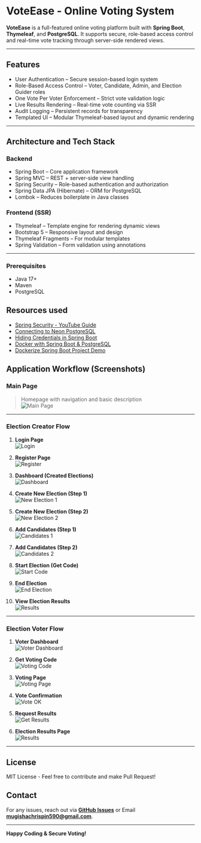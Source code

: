 # VoteEase - Online Voting System

**VoteEase** is a full-featured online voting platform built with **Spring Boot**, **Thymeleaf**, and **PostgreSQL**. It supports secure, role-based access control and real-time vote tracking through server-side rendered views.

---

## Features

- User Authentication – Secure session-based login system
- Role-Based Access Control – Voter, Candidate, Admin, and Election Guider roles
- One Vote Per Voter Enforcement – Strict vote validation logic
- Live Results Rendering – Real-time vote counting via SSR
- Audit Logging – Persistent records for transparency
- Templated UI – Modular Thymeleaf-based layout and dynamic rendering

---

## Architecture and Tech Stack

### Backend

- Spring Boot – Core application framework
- Spring MVC – REST + server-side view handling
- Spring Security – Role-based authentication and authorization
- Spring Data JPA (Hibernate) – ORM for PostgreSQL
- Lombok – Reduces boilerplate in Java classes

### Frontend (SSR)

- Thymeleaf – Template engine for rendering dynamic views
- Bootstrap 5 – Responsive layout and design
- Thymeleaf Fragments – For modular templates
- Spring Validation – Form validation using annotations

---

### Prerequisites

- Java 17+
- Maven
- PostgreSQL

## Resources used

- [Spring Security - YouTube Guide](https://www.youtube.com/watch?v=X7pGCmVxx10&t=689s)
- [Connecting to Neon PostgreSQL](https://neon.tech/docs/guides/java)
- [Hiding Credentials in Spring Boot](https://hackernoon.com/how-to-hide-credentials-in-spring-boot)
- [Docker with Spring Boot & PostgreSQL](https://medium.com/@saygiligozde/using-docker-compose-with-spring-boot-and-postgresql-235031106f9f)
- [Dockerize Spring Boot Project Demo](https://github.com/Mchiir/Java/blob/testdocker-java)

## Application Workflow (Screenshots)

### Main Page

> Homepage with navigation and basic description  
> ![Main Page](./images/home1.png)

---

### Election Creator Flow

1. **Login Page**  
   ![Login](./images/guider/1login.png)

2. **Register Page**  
   ![Register](./images/guider/2register.png)

3. **Dashboard (Created Elections)**  
   ![Dashboard](./images/guider/3created_elections1.png)

4. **Create New Election (Step 1)**  
   ![New Election 1](./images/guider/4new_election1.png)

5. **Create New Election (Step 2)**  
   ![New Election 2](./images/guider/5new_election2.png)

6. **Add Candidates (Step 1)**  
   ![Candidates 1](./images/guider/6candidates1.png)

7. **Add Candidates (Step 2)**  
   ![Candidates 2](./images/guider/7candidates2.png)

8. **Start Election (Get Code)**  
   ![Start Code](./images/guider/8starting_election_code.png)

9. **End Election**  
   ![End Election](./images/guider/9ending_election.png)

10. **View Election Results**  
    ![Results](./images/guider/10election_results.png)

---

### Election Voter Flow

1. **Voter Dashboard**  
   ![Voter Dashboard](./images/voter/1voter_dashb.png)

2. **Get Voting Code**  
   ![Voting Code](./images/voter/2getting_votting_code.png)

3. **Voting Page**  
   ![Voting Page](./images/voter/3voting_page.png)

4. **Vote Confirmation**  
   ![Vote OK](./images/voter/4voting_ok.png)

5. **Request Results**  
   ![Get Results](./images/voter/5election_res_init.png)

6. **Election Results Page**  
   ![Results](./images/voter/6election_results.png)

---

## License

MIT License - Feel free to contribute and make Pull Request!

## Contact

For any issues, reach out via **[GitHub Issues](https://github.com/Mchiir/voteEase/issues)** or Email **mugishachrispin590@gmail.com**.

---

**Happy Coding & Secure Voting!**
